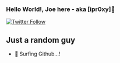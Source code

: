 ### Hello World!, Joe here - aka [ipr0xy]👋

[![Twitter Follow](https://img.shields.io/twitter/follow/joefanai?color=1DA1F2&logo=twitter&style=for-the-badge)](https://twitter.com/joefanai)

## Just a random guy

- 🔭 Surfing Github...!


<br />


[twitter]: https://twitter.com/joefanai